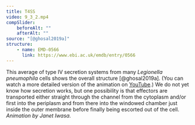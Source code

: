 ```yaml
---
title: T4SS
video: 9_3_2.mp4
compSlider:
    beforeAlt: ""
    afterAlt: ""
source: "[@ghosal2019a]"
structure:
    - name: EMD-0566
      link: https://www.ebi.ac.uk/emdb/entry/0566
---
```

This average of type IV secretion systems from many *Legionella pneumophila* cells shows the overall structure [@ghosal2019a]. (You can watch a more detailed version of the animation on [YouTube](https://youtu.be/mJk9xNdoTzQ).) We do not yet know how secretion works, but one possibility is that effectors are transported either straight through the channel from the cytoplasm and/or first into the periplasm and from there into the windowed chamber just inside the outer membrane before finally being escorted out of the cell. *Animation by Janet Iwasa.*

